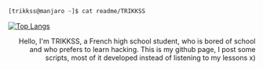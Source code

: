 ```zsh
[trikkss@manjaro ~]$ cat readme/TRIKKSS
```

[![Top Langs](https://github-readme-stats.vercel.app/api/top-langs/?username=TRIKKSS&langs_count=8)](https://github.com/anuraghazra/github-readme-stats)<p align="right"> Hello, I'm TRIKKSS, a French high school student, who is bored of school and who prefers to learn hacking. This is my github page, I post some scripts, most of it developed instead of listening to my lessons x)<p>
